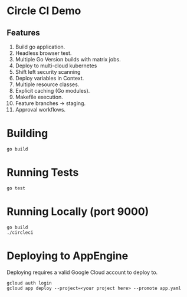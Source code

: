 # Circle CI Demo

## Features
 1. Build go application.
 2. Headless browser test.
 3. Multiple Go Version builds with matrix jobs.
 4. Deploy to multi-cloud kubernetes
 5. Shift left security scanning
 6. Deploy variables in Context.
 7. Multiple resource classes.
 8. Explicit caching (Go modules).
 9. Makefile execution.
 10. Feature branches -> staging.
 11. Approval workflows.

# Building

```
go build
```

# Running Tests

```
go test
```

# Running Locally (port 9000)

```
go build
./circleci
```

# Deploying to AppEngine

Deploying requires a valid Google Cloud account to deploy to.

```
gcloud auth login
gcloud app deploy --project=<your project here> --promote app.yaml
```
